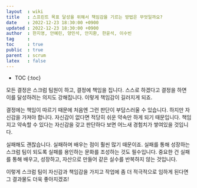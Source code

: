 ```yaml
---
layout  : wiki
title   : 스프린트 목표 달성을 위해서 책임감을 기르는 방법은 무엇일까요? 
date    : 2022-12-23 18:30:00 +0900
updated : 2022-12-23 18:30:00 +0900
author  : 한지영, 안예린, 양민석, 안지환, 한윤석, 이수빈
tag     :
toc     : true
public  : true
parent  : scrum
latex   : false
---
```

* TOC
{:toc}

모든 결정은 스크럼 팀원이 하고, 결정에 책임을 집니다. 스스로 하겠다고 결정을 하면 이를 달성하려는 의지도 강해집니다. 이렇게 책임감이 길러지게 되죠.

결정에는 책임이 따르기 때문에 처음엔 그런 판단이 부담스러울 수 있습니다. 하지만 자신감을 가져야 합니다. 자신감이 없다면 적당히 쉬운 약속만 하게 되기 때문입니다. 책임지고 약속할 수 있다는 자신감을 갖고 판단하다 보면 어느새 경험치가 쌓여있을 것입니다.

실패해도 괜찮습니다. 실패하며 배우는 점이 훨씬 많기 때문이죠. 실패를 통해 성장하는 스크럼 팀이 되도록 실패를 용인하는 문화를 조성하는 것도 필수입니다. 중요한 건 실패를 통해 배우고, 성장하고, 자산으로 만들어 같은 실수를 반복하지 않는 것입니다.

이렇게 스크럼 팀이 자신감과 책임감을 가지고 작업에 좀 더 적극적으로 임하게
된다면 그 결과물도 더욱 좋아지겠죠!
